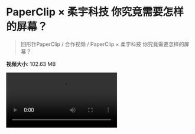 # PaperClip × 柔宇科技 你究竟需要怎样的屏幕？

> 回形针PaperClip / 合作视频 / PaperClip × 柔宇科技 你究竟需要怎样的屏幕？

**视频大小**: 102.63 MB

<div class="video"><video src="https://file.hsyhx.top/video/PaperClip/合作视频/PaperClip × 柔宇科技 你究竟需要怎样的屏幕？.mp4" controls preload>🤔 您的浏览器不支持 video 标签</video></div>